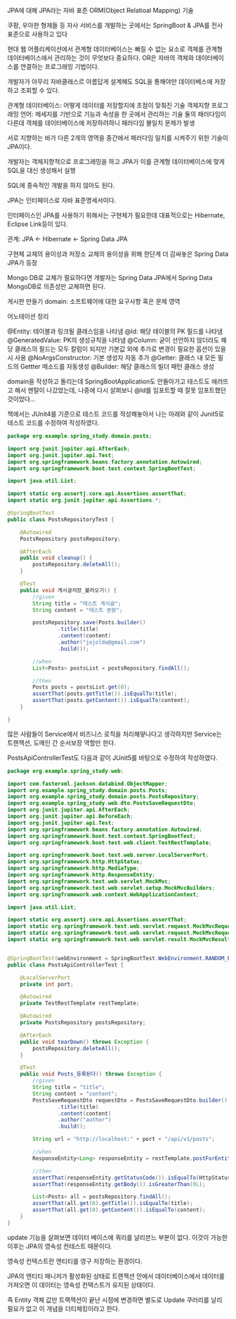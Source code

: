 JPA에 대해
JPA라는 자바 표준 ORM(Object Relatioal Mapping) 기술

쿠팡, 우아한 형제들 등 자사 서비스를 개발하는 곳에서는 SpringBoot & JPA를 전사 표준으로 사용하고 있다

현대 웹 어플리케이션에서 관계형 데이터베이스는 빠질 수 없는 요소로 객체를 관계형 데이터베이스에서 관리하는 것이 무엇보다 중요하다. OR은 자바의 객체와 데이터베이스를 연결하는 프로그래밍 기법이다.



개발자가 아무리 자바클래스르 아름답게 설계해도 SQL을 통해야만 데이터베스에 저장하고 조회할 수 있다.

관계형 데이터베이스: 어떻게 데이터를 저장할지에 초점이 맞춰진 기술
객체지향 프로그래밍 언어: 메세지를 기반으로 기능과 속성을 한 곳에서 관리하는 기술
둘의 패러다임이 다른데 객체를 데이터베이스에 저장하려하니 패러다임 불일치 문제가 발생



서로 지향하는 바가 다른 2개의 영역을 중간에서 패러다임 일치를 시켜주기 위한 기술이 JPA이다.

개발자는 객체지향적으로 프로그래밍을 하고 JPA가 이를 관계형 데이터베이스에 맞게 SQL을 대신 생성해서 실행

SQL에 종속적인 개발을 하지 않아도 된다.



JPA는 인터페이스로 자바 표준명세서이다.

인터페이스인 JPA를 사용하기 위해서는 구현체가 필요한데 대표적으로는 Hibernate, Eclipse Link등이 있다.

관계: JPA <- Hibernate <- Spring Data JPA



구현체 교체의 용이성과 저장소 교체의 용이성을 위해 한단계 더 감싸놓은 Spring Data JPA가 등장

Mongo DB로 교체가 필요하다면 개발자는 Spring Data JPA에서 Spring Data MongoDB로 의존성만 교체하면 된다.





게시판 만들기
domain: 소프트웨어에 대한 요구사항 혹은 문제 영역



어노테이션 정리

@Entity: 테이블과 링크될 클래스임을 나타냄
@Id: 해당 테이블의 PK 필드를 나타냄
@GeneratedValue: PK의 생성규칙을 나타냄
@Column: 굳이 선언하지 않더라도 해당 클래스의 필드는 모두 칼럼이 되지만 기본값 외에 추가로 변경이 필요한 옵션이 있을 시 사용
@NoArgsConstructor: 기본 생성자 자동 추가
@Getter: 클래스 내 모든 필드의 Gettter 메소드를 자동생성
@Builder: 해당 클래스의 빌더 패턴 클래스 생성


domain을 작성하고 돌리는데 SpringBootApplication도 안돌아가고 테스트도 에러뜨고 해서 멘탈이 나갔었는데, 나중에 다시 살펴보니 @Id를 임포트할 때 잘못 임포트했던 것이었다...

책에서는 JUnit4를 기준으로 테스트 코드를 작성해놓아서 나는 아래와 같이 Junit5로 테스트 코드를 수정하여 작성하였다.


```java
package org.example.spring_study.domain.posts;

import org.junit.jupiter.api.AfterEach;
import org.junit.jupiter.api.Test;
import org.springframework.beans.factory.annotation.Autowired;
import org.springframework.boot.test.context.SpringBootTest;

import java.util.List;

import static org.assertj.core.api.Assertions.assertThat;
import static org.junit.jupiter.api.Assertions.*;

@SpringBootTest
public class PostsRepositoryTest {

    @Autowired
    PostsRepository postsRepository;

    @AfterEach
    public void cleanup() {
        postsRepository.deleteAll();
    }

    @Test
    public void 게시글저장_불러오기() {
        //given
        String title = "테스트 게시글";
        String content = "테스트 본문";

        postsRepository.save(Posts.builder()
                .title(title)
                .content(content)
                .author("jojoldu@gmail.com")
                .build());

        //when
        List<Posts> postsList = postsRepository.findAll();

        //then
        Posts posts = postsList.get(0);
        assertThat(posts.getTitle()).isEqualTo(title);
        assertThat(posts.getContent()).isEqualTo(content);
    }

}
```



많은 사람들이 Service에서 비즈니스 로직을 처리해얗나다고 생각하지만 Service는 트랜잭션, 도메인 간 순서보장 역할만 한다.



PostsApiControllerTest도 다음과 같이 JUnit5를 바탕으로 수정하여 작성하였다.

```java
package org.example.spring_study.web;

import com.fasterxml.jackson.databind.ObjectMapper;
import org.example.spring_study.domain.posts.Posts;
import org.example.spring_study.domain.posts.PostsRepository;
import org.example.spring_study.web.dto.PostsSaveRequestDto;
import org.junit.jupiter.api.AfterEach;
import org.junit.jupiter.api.BeforeEach;
import org.junit.jupiter.api.Test;
import org.springframework.beans.factory.annotation.Autowired;
import org.springframework.boot.test.context.SpringBootTest;
import org.springframework.boot.test.web.client.TestRestTemplate;

import org.springframework.boot.test.web.server.LocalServerPort;
import org.springframework.http.HttpStatus;
import org.springframework.http.MediaType;
import org.springframework.http.ResponseEntity;
import org.springframework.test.web.servlet.MockMvc;
import org.springframework.test.web.servlet.setup.MockMvcBuilders;
import org.springframework.web.context.WebApplicationContext;

import java.util.List;

import static org.assertj.core.api.Assertions.assertThat;
import static org.springframework.test.web.servlet.request.MockMvcRequestBuilders.post;
import static org.springframework.test.web.servlet.request.MockMvcRequestBuilders.put;
import static org.springframework.test.web.servlet.result.MockMvcResultMatchers.status;


@SpringBootTest(webEnvironment = SpringBootTest.WebEnvironment.RANDOM_PORT)
public class PostsApiControllerTest {

    @LocalServerPort
    private int port;

    @Autowired
    private TestRestTemplate restTemplate;

    @Autowired
    private PostsRepository postsRepository;

    @AfterEach
    public void tearDown() throws Exception {
        postsRepository.deleteAll();
    }

    @Test
    public void Posts_등록된다() throws Exception {
        //given
        String title = "title";
        String content = "content";
        PostsSaveRequestDto requestDto = PostsSaveRequestDto.builder()
                .title(title)
                .content(content)
                .author("author")
                .build();

        String url = "http://localhost:" + port + "/api/v1/posts";

        //when
        ResponseEntity<Long> responseEntity = restTemplate.postForEntity(url, requestDto, Long.class);

        //then
        assertThat(responseEntity.getStatusCode()).isEqualTo(HttpStatus.OK);
        assertThat(responseEntity.getBody()).isGreaterThan(0L);

        List<Posts> all = postsRepository.findAll();
        assertThat(all.get(0).getTitle()).isEqualTo(title);
        assertThat(all.get(0).getContent()).isEqualTo(content);
    }
}
```

update 기능을 살펴보면 데이터 베이스에 쿼리를 날리븐느 부분이 없다. 이것이 가능한 이후는 JPA의 영속성 컨테스트 때문이다.

영속성 컨텍스트란 엔티티를 영구 저장하는 환경이다.

JPA의 엔티티 매니저가 활성화된 상태로 트랜잭션 안에서 데이터베이스에서 데이터를 가져오면 이 데이터는 영속성 컨택스트가 유지된 상태이다.

즉 Entity 객체 값만 트랙잭션이 끝난 시점에 변경하면 별도로 Update 쿠러리를 날리 필요가 없고 이 개념을 더티체킹이라고 한다.



